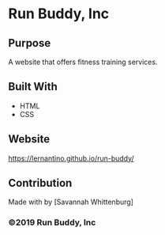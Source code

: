 # Run Buddy, Inc

## Purpose
A website that offers fitness training services. 

## Built With
* HTML
* CSS

## Website
https://lernantino.github.io/run-buddy/

## Contribution
Made with  by [Savannah Whittenburg]

### ©️2019 Run Buddy, Inc 
